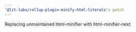 ```yaml
---
'@lit-labs/rollup-plugin-minify-html-literals': patch
---
```


Replacing unmaintained html-minifier with html-minifier-next
